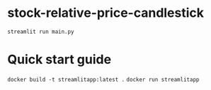 # stock-relative-price-candlestick

`streamlit run main.py`

# Quick start guide

`docker build -t streamlitapp:latest .`
`docker run streamlitapp`
